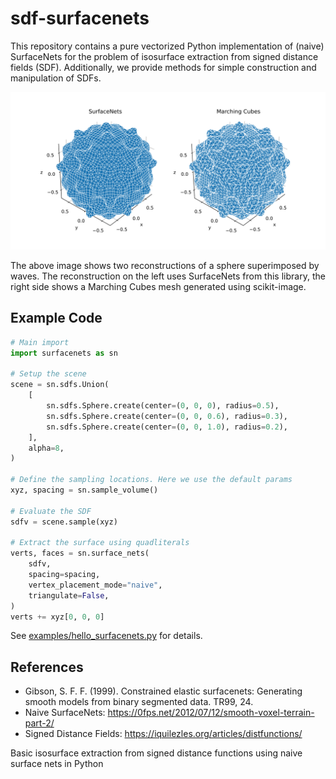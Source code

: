 # sdf-surfacenets

This repository contains a pure vectorized Python implementation of (naive) SurfaceNets for the problem of isosurface extraction from signed distance fields (SDF). Additionally, we provide methods for simple construction and manipulation of SDFs.

<div align="center">
<img src="doc/surfacenets.svg">
</div>

The above image shows two reconstructions of a sphere superimposed by waves. The reconstruction on the left uses SurfaceNets from this library, the right side shows a Marching Cubes mesh generated using scikit-image.

## Example Code

```python
# Main import
import surfacenets as sn

# Setup the scene
scene = sn.sdfs.Union(
    [
        sn.sdfs.Sphere.create(center=(0, 0, 0), radius=0.5),
        sn.sdfs.Sphere.create(center=(0, 0, 0.6), radius=0.3),
        sn.sdfs.Sphere.create(center=(0, 0, 1.0), radius=0.2),
    ],
    alpha=8,
)

# Define the sampling locations. Here we use the default params
xyz, spacing = sn.sample_volume()

# Evaluate the SDF
sdfv = scene.sample(xyz)

# Extract the surface using quadliterals
verts, faces = sn.surface_nets(
    sdfv,
    spacing=spacing,
    vertex_placement_mode="naive",
    triangulate=False,
)
verts += xyz[0, 0, 0]
```

See [examples/hello_surfacenets.py](examples/hello_surfacenets.py) for details.

## References

-   Gibson, S. F. F. (1999). Constrained elastic surfacenets: Generating smooth models from binary segmented data. TR99, 24.
-   Naive SurfaceNets: https://0fps.net/2012/07/12/smooth-voxel-terrain-part-2/
-   Signed Distance Fields: https://iquilezles.org/articles/distfunctions/

Basic isosurface extraction from signed distance functions using naive surface nets in Python
